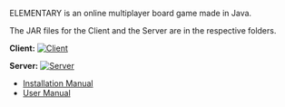 ELEMENTARY is an online multiplayer board game made in Java.

The JAR files for the Client and the Server are in the respective folders.

**Client:** [![Client](https://img.shields.io/badge/javadoc-1.0-brightgreen.svg)](https://paginas.fe.up.pt/~up201705008/doc_client/index.html)

**Server:** [![Server](https://img.shields.io/badge/javadoc-1.0-brightgreen.svg)](https://paginas.fe.up.pt/~up201705008/doc_server/overview-tree.html)

- [Installation Manual](https://gitlab.com/lpro2021/encampment_5/bedrock-diggers/-/wikis/Installation-Manual)
- [User Manual](https://gitlab.com/lpro2021/encampment_5/bedrock-diggers/-/wikis/User-Manual)
